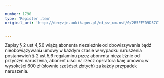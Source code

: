 ```yaml
---

number: 1790
type: 'Register item'
original_uri: 'http://decyzje.uokik.gov.pl/nd_wz_um.nsf/0/2B5EFED9D57C1FA2C12576930037FD59?OpenDocument'


---
```


Zapisy § 2 ust 4,5,6 wiążą abonenta niezależnie od obowiązywania bądź nieobowiązywania umowy w każdym czasie w wypadku naruszenia postanowień § 2 ust 5,6 regulaminu przez abonenta niezależnie od przyczyn naruszenia, abonent uiści na rzecz operatora karę umowną w wysokości 600 zł (słownie sześćset złotych) za każdy przypadek naruszenia.

